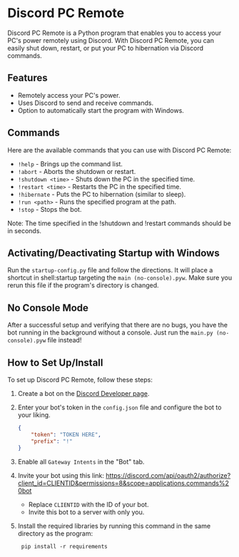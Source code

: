 # Discord PC Remote

Discord PC Remote is a Python program that enables you to access your PC's power remotely using Discord. With Discord PC Remote, you can easily shut down, restart, or put your PC to hibernation via Discord commands.

## Features

-   Remotely access your PC's power.
-   Uses Discord to send and receive commands.
-   Option to automatically start the program with Windows.

## Commands

Here are the available commands that you can use with Discord PC Remote:

-   `!help` - Brings up the command list.
-   `!abort` - Aborts the shutdown or restart.
-   `!shutdown <time>` - Shuts down the PC in the specified time.
-   `!restart <time>` - Restarts the PC in the specified time.
-   `!hibernate` - Puts the PC to hibernation (similar to sleep).
-   `!run <path>` - Runs the specified program at the path.
-   `!stop` - Stops the bot.

Note: The time specified in the !shutdown and !restart commands should be in seconds.

## Activating/Deactivating Startup with Windows

Run the `startup-config.py` file and follow the directions. It will place a shortcut in shell:startup targeting the `main (no-console).pyw`. Make sure you rerun this file if the program's directory is changed.

## No Console Mode

After a successful setup and verifying that there are no bugs, you have the bot running in the background without a console. Just run the `main.py (no-console).pyw` file instead!

## How to Set Up/Install

To set up Discord PC Remote, follow these steps:

1. Create a bot on the [Discord Developer page](https://discord.com/developers/applications).
2. Enter your bot's token in the `config.json` file and configure the bot to your liking.
    ```json
    {
        "token": "TOKEN HERE",
        "prefix": "!"
    }
    ```
3. Enable all `Gateway Intents` in the "Bot" tab.
4. Invite your bot using this link: https://discord.com/api/oauth2/authorize?client_id=CLIENTID&permissions=8&scope=applications.commands%20bot

    - Replace `CLIENTID` with the ID of your bot.
    - Invite this bot to a server with only you.

5. Install the required libraries by running this command in the same directory as the program:
    ```batch
     pip install -r requirements
    ```

